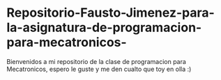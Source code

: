 # Repositorio-Fausto-Jimenez-para-la-asignatura-de-programacion-para-mecatronicos-
Bienvenidos a mi repositorio de la clase de programacion para Mecatronicos, espero le guste y me den cualto que toy en olla :)
